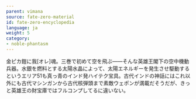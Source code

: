 ```yaml
---
parent: vimana
source: fate-zero-material
id: fate-zero-encyclopedia
language: ja
weight: 5
category:
- noble-phantasm
---
```


金ピカ鎧に我[オレ]魂。三巻で初めて空を飛ぶ――そんな英雄王閣下の空中機動兵器。水銀を燃料とする太陽水晶によって、太陽エネルギーを発生させ駆動するというエリア51も真っ青のインド発ハイテク宝具。古代インドの神話にはこれ以外にも古代マシンガンから古代核弾頭まで素敵ウェポンが満載だそうだが、きっと英雄王の財宝庫ではフルコンプしてるに違いない。
